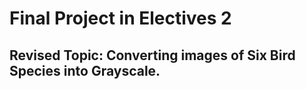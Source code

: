 # Final Project in Electives 2
## Revised Topic: Converting images of Six Bird Species into Grayscale.


